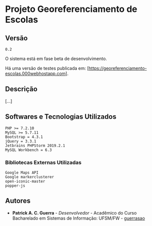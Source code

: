 # Projeto Georeferenciamento de Escolas

## Versão

```
0.2
```
O sistema está em fase beta de desenvolvimento. 

Há uma versão de testes publicada em: [https://georeferenciamento-escolas.000webhostapp.com].

## Descrição

[...]


## Softwares e Tecnologias Utilizados

```
PHP >= 7.2.10
MySQL >= 5.7.11
Bootstrap = 4.3.1
jQuery = 3.3.1
Jetbrains PHPStorm 2019.2.1
MySQL Workbench = 6.3
```

### Bibliotecas Externas Utilizadas

```
Google Maps API
Google markerclusterer
open-iconic-master
popper-js
```

## Autores

* **Patrick A. C. Guerra** - *Desenvolvedor* - Acadêmico do Curso Bacharelado em Sistemas de Informação: UFSM/FW - [guerrasao](https://github.com/guerrasao)